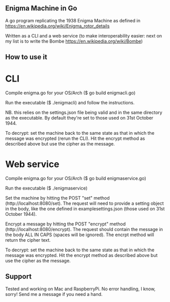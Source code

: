 ## Enigma Machine in Go
A go program replicating the 1938 Enigma Machine as defined in https://en.wikipedia.org/wiki/Enigma_rotor_details

Written as a CLI and a web service (to make interoperability easier: next on my list is to write the Bombe https://en.wikipedia.org/wiki/Bombe)

## How to use it
# CLI
Compile enigma.go for your OS/Arch ($ go build enigmacli.go)

Run the executable ($ ./enigmacli) and follow the instructions.

NB. this relies on the settings.json file being valid and in the same directory as the executable. By default they're set to those used on 31st October 1944.

To decrypt: set the machine back to the same state as that in which the message was encrypted (rerun the CLI). Hit the encrypt method as described above but use the cipher as the message.

# Web service
Compile enigma.go for your OS/Arch ($ go build enigmaservice.go)

Run the executable ($ ./enigmaservice)

Set the machine by hitting the POST "set" method (http://localhost:8080/set). The request will need to provide a setting object in the body, like the one defined in examplesettings.json (those used on 31st October 1944).

Encrypt a message by hitting the POST "encrypt" method (http://localhost:8080/encrypt). The request should contain the message in the body ALL IN CAPS (spaces will be ignored). The encrpt method will return the cipher text.

To decrypt: set the machine back to the same state as that in which the message was encrypted. Hit the encrypt method as described above but use the cipher as the message.

## Support
Tested and working on Mac and RaspberryPi. No error handling, I know, sorry! Send me a message if you need a hand.